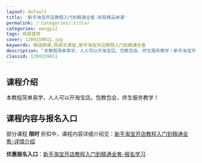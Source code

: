 ```yaml
---
layout: default
title: '新手淘宝开店教程入门到精通全套-网易精品单课'
permalink: /:categories/:title/
categories: wangyi2
tags: 网易提供
cover: 1209159811.jpg
keywords: 精选网课,网易云课堂,新手淘宝开店教程入门到精通全套
description: "本教程简单易学，人人可以开淘宝店。包教包会，终生服务教学！新手淘宝开店教程入门到精通全套"
classid: 1209159811
---
```


## 课程介绍

本教程简单易学，人人可以开淘宝店。包教包会，终生服务教学！

## 课程内容与报名入口

部分课程 **限时** 折扣中，课程内容详细介绍见：[新手淘宝开店教程入门到精通全套-详情介绍](https://study.163.com/course/introduction/1209159811.htm?share=1&shareId=1025206652&utm_campaign=share&utm_medium=iphoneShare&utm_source=&utm_u=1025206652)

**优惠报名入口**：[新手淘宝开店教程入门到精通全套-报名学习](https://study.163.com/course/introduction/1209159811.htm?share=1&shareId=1025206652&utm_campaign=share&utm_medium=iphoneShare&utm_source=&utm_u=1025206652)

